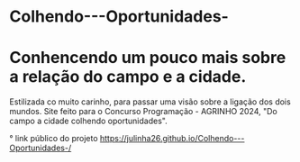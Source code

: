 # Colhendo---Oportunidades-
# Conhencendo um pouco mais sobre a relação do campo e a cidade. #
Estilizada co muito carinho, para passar uma visão sobre a ligação dos dois mundos.
Site feito para o Concurso Programação - AGRINHO 2024, "Do campo a cidade colhendo oportunidades".

 ° link público do projeto  https://julinha26.github.io/Colhendo---Oportunidades-/

